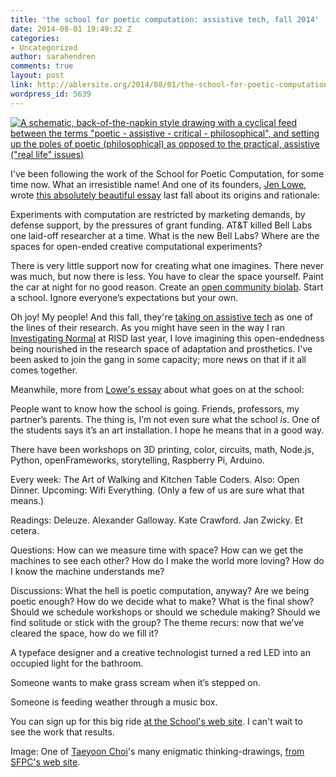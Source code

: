 ```yaml
---
title: 'the school for poetic computation: assistive tech, fall 2014'
date: 2014-08-01 19:49:32 Z
categories:
- Uncategorized
author: sarahendren
comments: true
layout: post
link: http://ablersite.org/2014/08/01/the-school-for-poetic-computation-assistive-tech-fall-2014/
wordpress_id: 5639
---
```


[![A schematic, back-of-the-napkin style drawing with a cyclical feed between the terms "poetic - assistive - critical - philosophical", and setting up the poles of poetic (philosophical) as opposed to the practical, assistive ("real life" issues)](http://ablersite.files.wordpress.com/2014/08/sfpc_call.jpg)](https://ablersite.files.wordpress.com/2014/08/sfpc_call.jpg)

I've been following the work of the School for Poetic Computation, for some time now. What an irresistible name! And one of its founders, [Jen Lowe](http://www.datatelling.com/), wrote [this absolutely beautiful essay](http://stet.editorially.com/articles/clearing-space/) last fall about its origins and rationale:


Experiments with computation are restricted by marketing demands, by defense support, by the pressures of grant funding. AT&T killed Bell Labs one laid-off researcher at a time. What is the new Bell Labs? Where are the spaces for open-ended creative computational experiments?




There is very little support now for creating what one imagines. There never was much, but now there is less. You have to clear the space yourself. Paint the car at night for no good reason. Create an [open community biolab](http://genspace.org/). Start a school. Ignore everyone’s expectations but your own.


Oh joy! My people! And this fall, they're [taking on assistive tech](http://sfpc.io/participate-2014/) as one of the lines of their research. As you might have seen in the way I ran [Investigating Normal](http://ablersite.org/investigating-normal/) at RISD last year, I love imagining this open-endedness being nourished in the research space of adaptation and prosthetics. I've been asked to join the gang in some capacity; more news on that if it all comes together.

Meanwhile, more from [Lowe's essay](http://stet.editorially.com/articles/clearing-space/) about what goes on at the school:


People want to know how the school is going. Friends, professors, my partner’s parents. The thing is, I’m not even sure what the school _is_. One of the students says it’s an art installation. I hope he means that in a good way.




There have been workshops on 3D printing, color, circuits, math, Node.js, Python, openFrameworks, storytelling, Raspberry Pi, Arduino.




Every week: The Art of Walking and Kitchen Table Coders. Also: Open Dinner. Upcoming: Wifi Everything. (Only a few of us are sure what that means.)




Readings: Deleuze. Alexander Galloway. Kate Crawford. Jan Zwicky. Et cetera.




Questions: How can we measure time with space? How can we get the machines to see each other? How do I make the world more loving? How do I know the machine understands me?




Discussions: What the hell is poetic computation, anyway? Are we being poetic enough? How do we decide what to make? What is the final show? Should we schedule workshops or should we schedule making? Should we find solitude or stick with the group? The theme recurs: now that we’ve cleared the space, how do we fill it?




A typeface designer and a creative technologist turned a red LED into an occupied light for the bathroom.




Someone wants to make grass scream when it’s stepped on.




Someone is feeding weather through a music box.


You can sign up for this big ride [at the School's web site](http://sfpc.io/participate-2014/). I can't wait to see the work that results.

Image: One of [Taeyoon Choi](http://taeyoonchoi.com/)'s many enigmatic thinking-drawings, [from SFPC's web site](http://blog.sfpc.io/).

